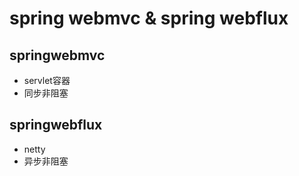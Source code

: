 

# spring webmvc & spring webflux
## springwebmvc
+ servlet容器
+ 同步非阻塞

## springwebflux
+ netty
+ 异步非阻塞





